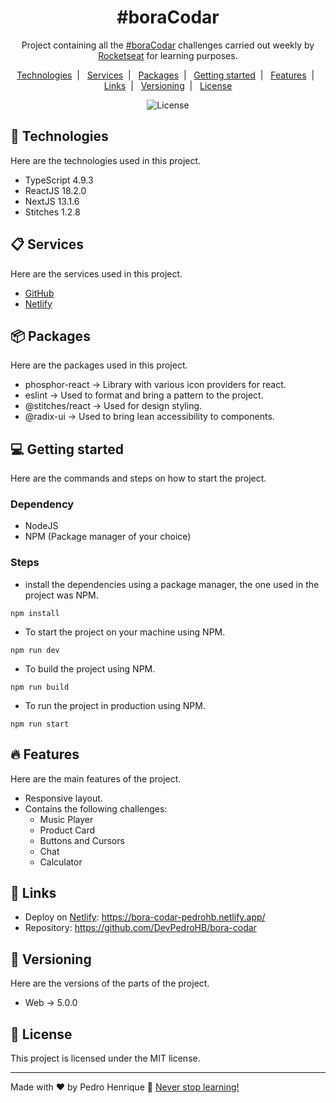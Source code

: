 <h1 align="center">#boraCodar</h1>

<p align="center">
  Project containing all the <a href="https://boracodar.dev">#boraCodar</a> challenges carried out weekly by <a href="https://www.rocketseat.com.br/">Rocketseat</a> for learning purposes.
</p>

<p align="center">
  <a href="#-technologies">Technologies</a>&nbsp;&nbsp;|&nbsp;&nbsp;
  <a href="#-services">Services</a>&nbsp;&nbsp;|&nbsp;&nbsp;
  <a href="#-packages">Packages</a>&nbsp;&nbsp;|&nbsp;&nbsp;
  <a href="#-getting-started">Getting started</a>&nbsp;&nbsp;|&nbsp;&nbsp;
  <a href="#-features">Features</a>&nbsp;&nbsp;|&nbsp;&nbsp;
  <a href="#-links">Links</a>&nbsp;&nbsp;|&nbsp;&nbsp;
  <a href="#-versioning">Versioning</a>&nbsp;&nbsp;|&nbsp;&nbsp;
  <a href="#memo-license">License</a>
</p>

<p align="center">
  <img alt="License" src="https://img.shields.io/static/v1?label=license&message=MIT&color=49AA26&labelColor=000000">
</p>

## 🚀 Technologies

Here are the technologies used in this project.

- TypeScript 4.9.3
- ReactJS 18.2.0
- NextJS 13.1.6
- Stitches 1.2.8

## 📋 Services

Here are the services used in this project.

- [GitHub](https://github.com/)
- [Netlify](https://www.netlify.com/)

## 📦 Packages

Here are the packages used in this project.

- phosphor-react -> Library with various icon providers for react.
- eslint -> Used to format and bring a pattern to the project.
- @stitches/react -> Used for design styling.
- @radix-ui -> Used to bring lean accessibility to components.

## 💻 Getting started

Here are the commands and steps on how to start the project.

### Dependency

- NodeJS
- NPM (Package manager of your choice)

### Steps

- install the dependencies using a package manager, the one used in the project was NPM.

```
npm install
```

- To start the project on your machine using NPM.

```
npm run dev
```

- To build the project using NPM.

```
npm run build
```

- To run the project in production using NPM.

```
npm run start
```

## 🔥 Features

Here are the main features of the project.

- Responsive layout.
- Contains the following challenges:
  - Music Player
  - Product Card
  - Buttons and Cursors
  - Chat
  - Calculator

## 📎 Links

- Deploy on [Netlify](https://www.netlify.com/): https://bora-codar-pedrohb.netlify.app/
- Repository: https://github.com/DevPedroHB/bora-codar

## 🔰 Versioning

Here are the versions of the parts of the project.

- Web -> 5.0.0

## :memo: License

This project is licensed under the MIT license.

---

Made with ♥ by Pedro Henrique 🚀 [Never stop learning!](https://github.com/DevPedroHB)
